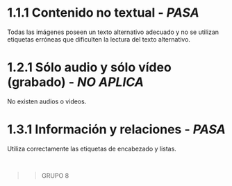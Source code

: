 # 1.1.1 Contenido no textual - **_PASA_**

Todas las imágenes poseen un texto alternativo adecuado y no se utilizan etiquetas erróneas que dificulten la lectura del texto alternativo.

# 1.2.1 Sólo audio y sólo vídeo (grabado) - **_NO APLICA_**

No existen audios o videos.

# 1.3.1 Información y relaciones - **_PASA_**

Utiliza correctamente las etiquetas de encabezado y listas.

<br>

>> GRUPO 8